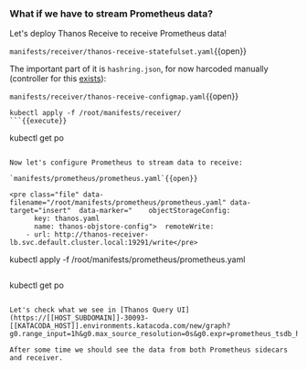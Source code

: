 ### What if we have to stream Prometheus data?

Let's deploy Thanos Receive to receive Prometheus data!

`manifests/receiver/thanos-receive-statefulset.yaml`{{open}}

The important part of it is `hashring.json`, for now harcoded manually (controller for this [exists](https://github.com/observatorium/thanos-receive-controller)):

`manifests/receiver/thanos-receive-configmap.yaml`{{open}}

```
kubectl apply -f /root/manifests/receiver/
```{{execute}}

```
kubectl get po
```{{execute}}

Now let's configure Prometheus to stream data to receive:

`manifests/prometheus/prometheus.yaml`{{open}}

<pre class="file" data-filename="/root/manifests/prometheus/prometheus.yaml" data-target="insert"  data-marker="    objectStorageConfig:
      key: thanos.yaml
      name: thanos-objstore-config">  remoteWrite:
    - url: http://thanos-receiver-lb.svc.default.cluster.local:19291/write</pre>

```
kubectl apply -f /root/manifests/prometheus/prometheus.yaml
```{{execute}}

```
kubectl get po
```{{execute}}

Let's check what we see in [Thanos Query UI](https://[[HOST_SUBDOMAIN]]-30093-[[KATACODA_HOST]].environments.katacoda.com/new/graph?g0.range_input=1h&g0.max_source_resolution=0s&g0.expr=prometheus_tsdb_head_series&g0.tab=0)

After some time we should see the data from both Prometheus sidecars and receiver.
